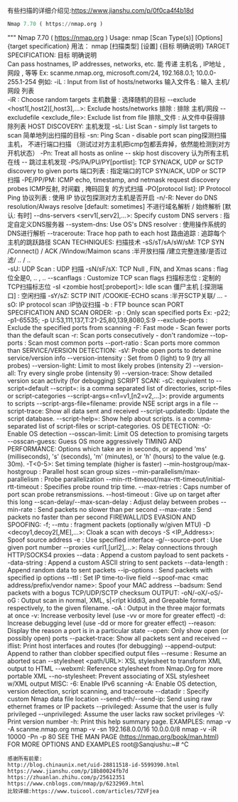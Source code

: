 有些扫描的详细介绍见:https://www.jianshu.com/p/0f0ca4f4b18d
```python
Nmap 7.70 ( https://nmap.org )
```
"""
Nmap 7.70 ( https://nmap.org )
Usage: nmap [Scan Type(s)] [Options] {target specification}
 用法： nmap    [扫描类型]    [设置]        {目标 明确说明}
TARGET SPECIFICATION: 
 目标      明确说明  
  Can pass hostnames, IP addresses, networks, etc.
  能  传递   主机名  ,    IP地址    ,  网段   , 等等
  Ex: scanme.nmap.org, microsoft.com/24, 192.168.0.1; 10.0.0-255.1-254
 例如: 
  -iL <inputfilename>: Input from list of hosts/networks
         输入文件名   :      输入 主机/网段 列表   
  -iR <num hosts>: Choose random targets
        主机数量  :    选择随机的目标
  --exclude <host1[,host2][,host3],...>: Exclude hosts/networks
      排除                             :   排除 主机/网段
  --excludefile <exclude_file>: Exclude list from file
      排除_文件                :  从文件中获得排除列表
HOST DISCOVERY:
  主机发现
  -sL: List Scan - simply list targets to scan
           简单地列出扫描的目标
  -sn: Ping Scan - disable port scan
ping探测扫描主机， 不进行端口扫描 （测试过对方主机把icmp包都丢弃掉，依然能检测到对方开机状态）
  -Pn: Treat all hosts as online -- skip host discovery
           认为所有主机在线        --   跳过主机发现
  -PS/PA/PU/PY[portlist]: TCP SYN/ACK, UDP or SCTP discovery to given ports
               端口列表  :  指定端口的TCP SYN/ACK, UDP or SCTP 扫描
  -PE/PP/PM: ICMP echo, timestamp, and netmask request discovery probes
              ICMP反射,   时间戳  ,    掩码回复 的方式扫描
  -PO[protocol list]: IP Protocol Ping
         协议列表    : 使用 IP 协议包探测对方主机是否开启
  -n/-R: Never do DNS resolution/Always resolve [default: sometimes]
              不进行域名解析     /    始终解析       [默认: 有时]
  --dns-servers <serv1[,serv2],...>: Specify custom DNS servers
                                   :  指定自定义DNS服务器
  --system-dns: Use OS's DNS resolver
              : 使用操作系统的DNS进行解析
  --traceroute: Trace hop path to each host
      路由追踪 : 追踪每个主机的跳跃路径
SCAN TECHNIQUES:
    扫描技术
  -sS/sT/sA/sW/sM: TCP SYN  /Connect()  /   ACK /Window/Maimon scans
                 :半开放扫描 /建立完整连接/是否过滤/ ..    / ..  
  -sU: UDP Scan
     : UDP 扫描
  -sN/sF/sX: TCP Null  , FIN, and Xmas scans
           : flag位全是0, .. , ..
  --scanflags <flags>: Customize TCP scan flags
   扫描标志位         :   定制的TCP扫描标志位
  -sI <zombie host[:probeport]>: Idle scan
         僵尸主机  [:探测端口]  : 空闲扫描
  -sY/sZ: SCTP INIT  /COOKIE-ECHO scans
        :半开SCTP关联/ ...
  -sO: IP protocol scan
     :IP协议扫描
  -b <FTP relay host>: FTP bounce scan
PORT SPECIFICATION AND SCAN ORDER:
  -p <port ranges>: Only scan specified ports
    Ex: -p22; -p1-65535; -p U:53,111,137,T:21-25,80,139,8080,S:9
  --exclude-ports <port ranges>: Exclude the specified ports from scanning
  -F: Fast mode - Scan fewer ports than the default scan
  -r: Scan ports consecutively - don't randomize
  --top-ports <number>: Scan <number> most common ports
  --port-ratio <ratio>: Scan ports more common than <ratio>
SERVICE/VERSION DETECTION:
  -sV: Probe open ports to determine service/version info
  --version-intensity <level>: Set from 0 (light) to 9 (try all probes)
  --version-light: Limit to most likely probes (intensity 2)
  --version-all: Try every single probe (intensity 9)
  --version-trace: Show detailed version scan activity (for debugging)
SCRIPT SCAN:
  -sC: equivalent to --script=default
  --script=<Lua scripts>: <Lua scripts> is a comma separated list of
           directories, script-files or script-categories
  --script-args=<n1=v1,[n2=v2,...]>: provide arguments to scripts
  --script-args-file=filename: provide NSE script args in a file
  --script-trace: Show all data sent and received
  --script-updatedb: Update the script database.
  --script-help=<Lua scripts>: Show help about scripts.
           <Lua scripts> is a comma-separated list of script-files or
           script-categories.
OS DETECTION:
  -O: Enable OS detection
  --osscan-limit: Limit OS detection to promising targets
  --osscan-guess: Guess OS more aggressively
TIMING AND PERFORMANCE:
  Options which take <time> are in seconds, or append 'ms' (milliseconds),
  's' (seconds), 'm' (minutes), or 'h' (hours) to the value (e.g. 30m).
  -T<0-5>: Set timing template (higher is faster)
  --min-hostgroup/max-hostgroup <size>: Parallel host scan group sizes
  --min-parallelism/max-parallelism <numprobes>: Probe parallelization
  --min-rtt-timeout/max-rtt-timeout/initial-rtt-timeout <time>: Specifies
      probe round trip time.
  --max-retries <tries>: Caps number of port scan probe retransmissions.
  --host-timeout <time>: Give up on target after this long
  --scan-delay/--max-scan-delay <time>: Adjust delay between probes
  --min-rate <number>: Send packets no slower than <number> per second
  --max-rate <number>: Send packets no faster than <number> per second
FIREWALL/IDS EVASION AND SPOOFING:
  -f; --mtu <val>: fragment packets (optionally w/given MTU)
  -D <decoy1,decoy2[,ME],...>: Cloak a scan with decoys
  -S <IP_Address>: Spoof source address
  -e <iface>: Use specified interface
  -g/--source-port <portnum>: Use given port number
  --proxies <url1,[url2],...>: Relay connections through HTTP/SOCKS4 proxies
  --data <hex string>: Append a custom payload to sent packets
  --data-string <string>: Append a custom ASCII string to sent packets
  --data-length <num>: Append random data to sent packets
  --ip-options <options>: Send packets with specified ip options
  --ttl <val>: Set IP time-to-live field
  --spoof-mac <mac address/prefix/vendor name>: Spoof your MAC address
  --badsum: Send packets with a bogus TCP/UDP/SCTP checksum
OUTPUT:
  -oN/-oX/-oS/-oG <file>: Output scan in normal, XML, s|<rIpt kIddi3,
     and Grepable format, respectively, to the given filename.
  -oA <basename>: Output in the three major formats at once
  -v: Increase verbosity level (use -vv or more for greater effect)
  -d: Increase debugging level (use -dd or more for greater effect)
  --reason: Display the reason a port is in a particular state
  --open: Only show open (or possibly open) ports
  --packet-trace: Show all packets sent and received
  --iflist: Print host interfaces and routes (for debugging)
  --append-output: Append to rather than clobber specified output files
  --resume <filename>: Resume an aborted scan
  --stylesheet <path/URL>: XSL stylesheet to transform XML output to HTML
  --webxml: Reference stylesheet from Nmap.Org for more portable XML
  --no-stylesheet: Prevent associating of XSL stylesheet w/XML output
MISC:
  -6: Enable IPv6 scanning
  -A: Enable OS detection, version detection, script scanning, and traceroute
  --datadir <dirname>: Specify custom Nmap data file location
  --send-eth/--send-ip: Send using raw ethernet frames or IP packets
  --privileged: Assume that the user is fully privileged
  --unprivileged: Assume the user lacks raw socket privileges
  -V: Print version number
  -h: Print this help summary page.
EXAMPLES:
  nmap -v -A scanme.nmap.org
  nmap -v -sn 192.168.0.0/16 10.0.0.0/8
  nmap -v -iR 10000 -Pn -p 80
SEE THE MAN PAGE (https://nmap.org/book/man.html) FOR MORE OPTIONS AND EXAMPLES
root@Sanqiushu:~# ^C

```
感谢所有前辈:
http://blog.chinaunix.net/uid-28811518-id-5599390.html
https://www.jianshu.com/p/18b80024fb7d
https://zhuanlan.zhihu.com/p/25612351
https://www.cnblogs.com/nmap/p/6232969.html
比较详细:https://www.tuicool.com/articles/7ZVFjea
